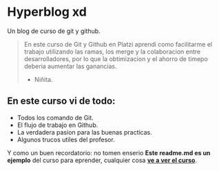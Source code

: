 # Hyperblog xd
Un blog de curso de git y github.
> En este curso de Git y Github en Platzi aprendi como facilitarme el trabajo utilizando las ramas, los merge y la colaboracion entre desarrolladores, por lo que la obtimizacion y el ahorro de timepo deberia aumentar las ganancias.
> - Niñita.

## En este curso vi de todo:
* Todos los comando de Git. 
* El flujo de trabajo en Github.
* La verdadera pasion para las buenas practicas.
* Algunos trucos utiles del profesor.

Y como un buen recordatorio: no tomen enserio **Este readme.md es un ejemplo** del curso para eprender, cualquier cosa [**ve a ver el curso**](https://platzi.com/cursos/git-github/ "ve a ver el curso"). 



